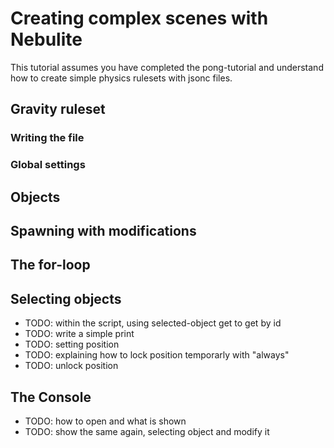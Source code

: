 # Creating complex scenes with Nebulite

This tutorial assumes you have completed the pong-tutorial and understand how to create simple physics rulesets with jsonc files.

## Gravity ruleset

### Writing the file

### Global settings

## Objects

## Spawning with modifications

## The for-loop

## Selecting objects

- TODO: within the script, using selected-object get to get by id
- TODO: write a simple print
- TODO: setting position
- TODO: explaining how to lock position temporarly with "always"
- TODO: unlock position

## The Console

- TODO: how to open and what is shown
- TODO: show the same again, selecting object and modify it